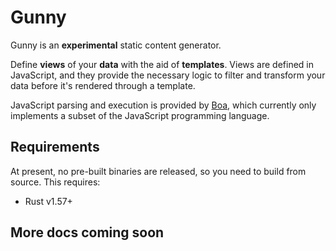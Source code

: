 # Gunny

Gunny is an **experimental** static content generator.

Define **views** of your **data** with the aid of **templates**. Views are
defined in JavaScript, and they provide the necessary logic to filter and
transform your data before it's rendered through a template.

JavaScript parsing and execution is provided by [Boa], which currently only
implements a subset of the JavaScript programming language.

## Requirements

At present, no pre-built binaries are released, so you need to build from
source. This requires:

* Rust v1.57+

## More docs coming soon

[Boa]: https://github.com/boa-dev/boa

